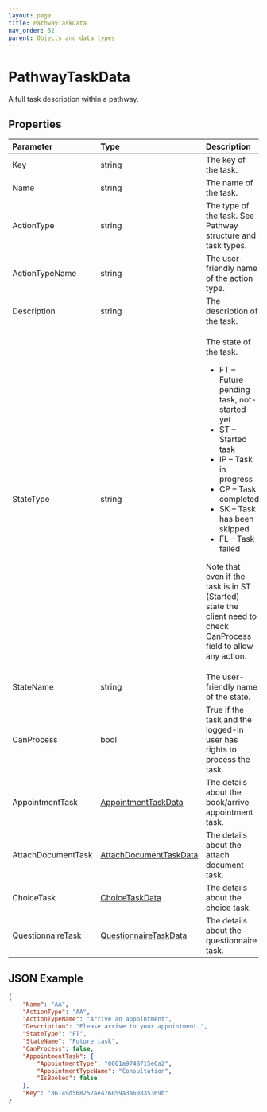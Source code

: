 ```yaml
---
layout: page
title: PathwayTaskData
nav_order: 52
parent: Objects and data types
---
```


# PathwayTaskData

A full task description within a pathway.

## Properties

<table>
    <thead>
        <tr>
            <th style="text-align: left">Parameter</th>
            <th style="text-align: left">Type</th>
            <th style="text-align: left">Description</th>
        </tr>
    </thead>
    <tbody>
        <tr>
            <td>Key</td>
            <td>string</td>
            <td>The key of the task.</td>
        </tr>
        <tr>
            <td>Name</td>
            <td>string</td>
            <td>The name of the task.</td>
        </tr>
        <tr>
            <td>ActionType</td>
            <td>string</td>
            <td>The type of the task. See Pathway structure and task types.</td>
        </tr>
        <tr>
            <td>ActionTypeName</td>
            <td>string</td>
            <td>The user-friendly name of the action type.</td>
        </tr>
        <tr>
            <td>Description</td>
            <td>string</td>
            <td>The description of the task.</td>
        </tr>
        <tr>
            <td>StateType</td>
            <td>string</td>
            <td>
                <p>The state of the task.</p>
                <ul>
                    <li>FT – Future pending task, not-started yet</li>
                    <li>ST – Started task</li>
                    <li>IP – Task in progress</li>
                    <li>CP – Task completed</li>
                    <li>SK – Task has been skipped</li>
                    <li>FL – Task failed</li>
                </ul>
                <p>Note that even if the task is in ST (Started) state the client need to check CanProcess field to
                    allow any action.</p>
            </td>
        </tr>
        <tr>
            <td>StateName</td>
            <td>string</td>
            <td>The user-friendly name of the state.</td>
        </tr>
        <tr>
            <td>CanProcess</td>
            <td>bool</td>
            <td>True if the task and the logged-in user has rights to process the task.</td>
        </tr>
        <tr>
            <td>AppointmentTask</td>
            <td><a href="../objects-and-data-types/appointmenttaskdata">AppointmentTaskData</a></td>
            <td>The details about the book/arrive appointment task.</td>
        </tr>
        <tr>
            <td>AttachDocumentTask</td>
            <td><a href="../objects-and-data-types/attachdocumenttaskdata">AttachDocumentTaskData</a></td>
            <td>The details about the attach document task.</td>
        </tr>
        <tr>
            <td>ChoiceTask</td>
            <td><a href="../objects-and-data-types/choicetaskdata">ChoiceTaskData</a></td>
            <td>The details about the choice task.</td>
        </tr>
        <tr>
            <td>QuestionnaireTask</td>
            <td><a href="../objects-and-data-types/questionnairetaskdata">QuestionnaireTaskData</a></td>
            <td>The details about the questionnaire task.</td>
        </tr>
    </tbody>
</table>

## JSON Example

```json
{
    "Name": "AA",
    "ActionType": "AA",
    "ActionTypeName": "Arrive an appointment",
    "Description": "Please arrive to your appointment.",
    "StateType": "FT",
    "StateName": "Future task",
    "CanProcess": false,
    "AppointmentTask": {
        "AppointmentType": "0001a9748715e6a2",
        "AppointmentTypeName": "Consultation",
        "IsBooked": false
    },
    "Key": "86149d568252ae476859a3a60835369b"
}
```
